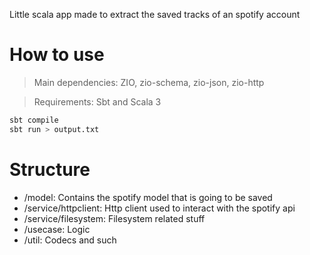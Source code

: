 Little scala app made to extract the saved tracks of an spotify account 

# How to use

> Main dependencies: ZIO, zio-schema, zio-json, zio-http

> Requirements: Sbt and Scala 3

```bash
sbt compile
sbt run > output.txt
```

# Structure

- /model: Contains the spotify model that is going to be saved
- /service/httpclient: Http client used to interact with the spotify api
- /service/filesystem: Filesystem related stuff
- /usecase: Logic
- /util: Codecs and such
